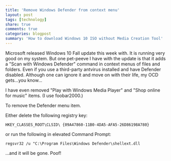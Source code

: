 ```yaml
---
title: 'Remove Windows Defender from context menu'
layout: post
tags: [technology]
share: true
comments: true
categories: blogpost
summary: 'How to download Windows 10 ISO without Media Creation Tool'
---
```

Microsoft released Windows 10 Fall update this week with. It is running very good on my system. But one pet-peeve I have with the update is that it adds a "Scan with Windows Defender" command in context menus of files and folders. Even if you use a third-party antvirus installed and have Defender disabled. Although one can ignore it and move on with their life, my OCD gets...you know...

I have even removed "Play with Windows Media Player" and "Shop online for music" items. (I use foobar2000.)

To remove the Defender menu item.

Either delete the following registry key:

`HKEY_CLASSES_ROOT\CLSID\ {09A47860-11B0-4DA5-AFA5-26D86198A780}`

or run the following in elevated Command Prompt:

`regsvr32 /u "C:\Program Files\Windows Defender\shellext.dll`

...and it will be gone. Poof!